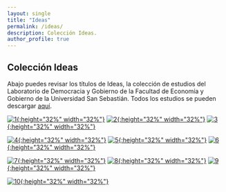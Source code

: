 ```yaml
---
layout: single
title: "Ideas"
permalink: /ideas/
description: Colección Ideas.
author_profile: true
---
```



## Colección Ideas

Abajo puedes revisar los títulos de Ideas, la colección de estudios del Laboratorio de Democracia y Gobierno de la Facultad de Economía y Gobierno de la Universidad San Sebastián. Todos los estudios se pueden descargar [aquí](https://www.researchgate.net/lab/Laboratorio-de-Democracia-y-Gobierno-Kenneth-Bunker).


[![1](/labdemgob/estudio%201.png){:height="32%" width="32%"}](/labdemgob/estudio%201.png) [![2](/labdemgob/estudio%202.png){:height="32%" width="32%"}](/labdemgob/estudio%202.png) [![3](/labdemgob/estudio%203.png){:height="32%" width="32%"}](/labdemgob/estudio%203.png)

[![4](/labdemgob/estudio%204.png){:height="32%" width="32%"}](/labdemgob/estudio%204.png) [![5](/labdemgob/estudio%205.png){:height="32%" width="32%"}](/labdemgob/estudio%205.png) [![6](/labdemgob/estudio%206.png){:height="32%" width="32%"}](/labdemgob/estudio%206.png)

[![7](/labdemgob/estudio%207.png){:height="32%" width="32%"}](/labdemgob/estudio%207.png) [![8](/labdemgob/estudio%208.png){:height="32%" width="32%"}](/labdemgob/estudio%208.png) [![9](/labdemgob/estudio%209.png){:height="32%" width="32%"}](/labdemgob/estudio%209.png)

[![10](/labdemgob/estudio%2010.png){:height="32%" width="32%"}](/labdemgob/estudio%2010.png)